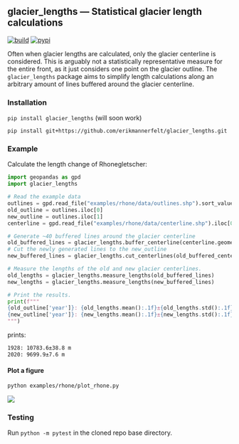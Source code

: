 ## glacier\_lengths — Statistical glacier length calculations

[![build](https://github.com/erikmannerfelt/glacier_lengths/actions/workflows/python-package.yml/badge.svg)](https://github.com/erikmannerfelt/glacier_lengths/actions/workflows/python-package.yml)
[![pypi](https://github.com/erikmannerfelt/glacier_lengths/actions/workflows/python-publish.yml/badge.svg)](https://github.com/erikmannerfelt/glacier_lengths/actions/workflows/python-publish.yml)

Often when glacier lengths are calculated, only the glacier centerline is considered.
This is arguably not a statistically representative measure for the entire front, as it just considers one point on the glacier outline.
The `glacier_lengths` package aims to simplify length calculations along an arbitrary amount of lines buffered around the glacier centerline.

### Installation
`pip install glacier_lengths` (will soon work)

`pip install git+https://github.com/erikmannerfelt/glacier_lengths.git`

### Example
Calculate the length change of Rhonegletscher:
```python
import geopandas as gpd
import glacier_lengths

# Read the example data
outlines = gpd.read_file("examples/rhone/data/outlines.shp").sort_values("year")
old_outline = outlines.iloc[0]
new_outline = outlines.iloc[1]
centerline = gpd.read_file("examples/rhone/data/centerline.shp").iloc[0]

# Generate ~40 buffered lines around the glacier centerline
old_buffered_lines = glacier_lengths.buffer_centerline(centerline.geometry, old_outline.geometry)
# Cut the newly generated lines to the new_outline
new_buffered_lines = glacier_lengths.cut_centerlines(old_buffered_centerlines, new_outline.geometry)

# Measure the lengths of the old and new glacier centerlines.
old_lengths = glacier_lengths.measure_lengths(old_buffered_lines)
new_lengths = glacier_lengths.measure_lengths(new_buffered_lines)

# Print the results.
print(f"""
{old_outline['year']}: {old_lengths.mean():.1f}±{old_lengths.std():.1f} m
{new_outline['year']}: {new_lengths.mean():.1f}±{new_lengths.std():.1f} m
""")
```
prints:
```bash
1928: 10783.6±38.8 m
2020: 9699.9±7.6 m
```

#### Plot a figure
```bash
python examples/rhone/plot_rhone.py
```
![](https://i.imgur.com/vCyrYlE.jpg)

### Testing
Run `python -m pytest` in the cloned repo base directory.

